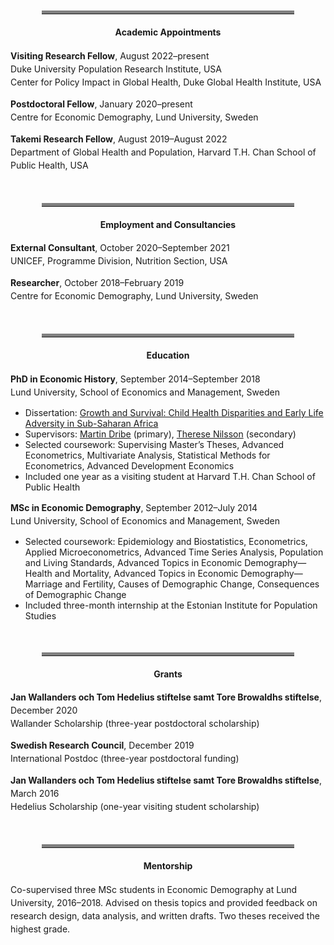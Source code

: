<style>
/* Style for figure and table titles */
.figure-title, .table-title {
    font-weight: bold;
    font-size: 1.2em;
    margin-bottom: 10px;
}

/* Style for figure notes */
.figure-note, .table-note {
    font-style: italic;
    color: #666;
    font-size: 0.9em;
    margin-top: 5px;
}

/* Table styling */
.content table {
    width: 100%;
    border-collapse: collapse;
    margin-bottom: 20px;
}

.content table, .content th, .content td {
    border: 1px solid #ddd;
    
}

.content th, .content td {
    padding: 8px;
    text-align: left;
        margin-bottom: 20px;

}

.content th {
    font-weight: bold;
}

/* Increase space between paragraphs */
p {
    margin-bottom: 10px; /* Adjust this value to increase/decrease paragraph spacing */
    line-height: 1.5; /* Adjust line-height for more readable text */
}

hr.thick {
    border: none;
    border-top: 5px solid gray; /* Make the line 5px thick and black */
    margin: 50px 50px 20px;
}

hr.thin {
    border: none;
    border-top: 1px solid gray; /* Make the line 5px thick and black */
    margin: 10px 0; /* Add spacing around the line */
}

h4 {
    text-align: center;
}

</style>

<hr class="thick">


#### Academic Appointments

**Visiting Research Fellow**, August 2022–present  
Duke University Population Research Institute, USA  
Center for Policy Impact in Global Health, Duke Global Health Institute, USA

**Postdoctoral Fellow**, January 2020–present  
Centre for Economic Demography, Lund University, Sweden

**Takemi Research Fellow**, August 2019–August 2022  
Department of Global Health and Population, Harvard T.H. Chan School of Public Health, USA

<hr class="thick">

#### Employment and Consultancies

**External Consultant**, October 2020–September 2021  
UNICEF, Programme Division, Nutrition Section, USA

**Researcher**, October 2018–February 2019  
Centre for Economic Demography, Lund University, Sweden

<hr class="thick">

#### Education

**PhD in Economic History**, September 2014–September 2018  
Lund University, School of Economics and Management, Sweden  
- Dissertation: <span><a href="Growth_and_Survival.pdf" target="_blank">Growth and Survival: Child Health Disparities and Early Life Adversity in Sub-Saharan Africa</a></span>  
- Supervisors: <a href="https://portal.research.lu.se/en/persons/martin-dribe" target="_blank">Martin Dribe</a> (primary), <a href="https://portal.research.lu.se/en/persons/therese-nilsson" target="_blank">Therese Nilsson</a> (secondary)  
- Selected coursework: Supervising Master’s Theses, Advanced Econometrics, Multivariate Analysis, Statistical Methods for Econometrics, Advanced Development Economics  
- Included one year as a visiting student at Harvard T.H. Chan School of Public Health

**MSc in Economic Demography**, September 2012–July 2014  
Lund University, School of Economics and Management, Sweden  
- Selected coursework: Epidemiology and Biostatistics, Econometrics, Applied Microeconometrics, Advanced Time Series Analysis, Population and Living Standards, Advanced Topics in Economic Demography—Health and Mortality, Advanced Topics in Economic Demography—Marriage and Fertility, Causes of Demographic Change, Consequences of Demographic Change  
- Included three-month internship at the Estonian Institute for Population Studies

<hr class="thick">

#### Grants

**Jan Wallanders och Tom Hedelius stiftelse samt Tore Browaldhs stiftelse**, December 2020  
Wallander Scholarship (three-year postdoctoral scholarship)

**Swedish Research Council**, December 2019  
International Postdoc (three-year postdoctoral funding)

**Jan Wallanders och Tom Hedelius stiftelse samt Tore Browaldhs stiftelse**, March 2016  
Hedelius Scholarship (one-year visiting student scholarship)

<hr class="thick">

#### Mentorship
Co-supervised three MSc students in Economic Demography at Lund University, 2016–2018. Advised on thesis topics and provided feedback on research design, data analysis, and written drafts. Two theses received the highest grade.
